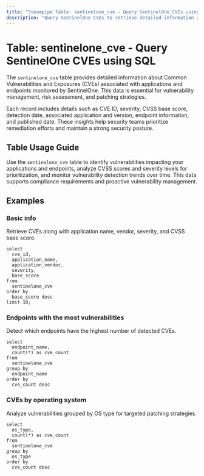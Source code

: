 ```yaml
---
title: "Steampipe Table: sentinelone_cve - Query SentinelOne CVEs using SQL"
description: "Query SentinelOne CVEs to retrieve detailed information about vulnerabilities detected across your environment, including CVSS scores, severity levels, and associated applications."
---
```


# Table: sentinelone_cve - Query SentinelOne CVEs using SQL

The `sentinelone_cve` table provides detailed information about Common Vulnerabilities and Exposures (CVEs) associated with applications and endpoints monitored by SentinelOne. This data is essential for vulnerability management, risk assessment, and patching strategies.

Each record includes details such as CVE ID, severity, CVSS base score, detection date, associated application and version, endpoint information, and published date. These insights help security teams prioritize remediation efforts and maintain a strong security posture.

## Table Usage Guide

Use the `sentinelone_cve` table to identify vulnerabilities impacting your applications and endpoints, analyze CVSS scores and severity levels for prioritization, and monitor vulnerability detection trends over time. This data supports compliance requirements and proactive vulnerability management.

## Examples

### Basic info
Retrieve CVEs along with application name, vendor, severity, and CVSS base score.

```sql+postgres
select
  cve_id,
  application_name,
  application_vendor,
  severity,
  base_score
from
  sentinelone_cve
order by
  base_score desc
limit 10;
```

### Endpoints with the most vulnerabilities
Detect which endpoints have the highest number of detected CVEs.

```sql+postgres
select
  endpoint_name,
  count(*) as cve_count
from
  sentinelone_cve
group by
  endpoint_name
order by
  cve_count desc
```

### CVEs by operating system
Analyze vulnerabilities grouped by OS type for targeted patching strategies.

```sql+postgres
select
  os_type,
  count(*) as cve_count
from
  sentinelone_cve
group by
  os_type
order by
  cve_count desc
```